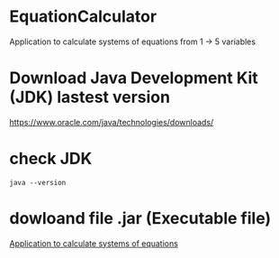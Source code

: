 # EquationCalculator
 Application to calculate systems of equations from 1 -> 5 variables
# Download Java Development Kit (JDK) lastest version
https://www.oracle.com/java/technologies/downloads/
# check JDK
    java --version
# dowloand file .jar (Executable file)
[Application to calculate systems of equations](https://github.com/ledinhchinh0212/EquationCalculator/blob/main/EquationCalculator.jar)
